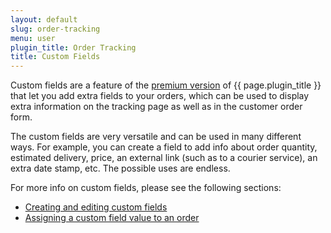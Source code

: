 ```yaml
---
layout: default
slug: order-tracking
menu: user
plugin_title: Order Tracking
title: Custom Fields 
---
```

Custom fields are a feature of the [premium version](../premium) of {{ page.plugin_title }} that let you add extra fields to your orders, which can be used to display extra information on the tracking page as well as in the customer order form.

The custom fields are very versatile and can be used in many different ways. For example, you can create a field to add info about order quantity, estimated delivery, price, an external link (such as to a courier service), an extra date stamp, etc. The possible uses are endless.

For more info on custom fields, please see the following sections:

- [Creating and editing custom fields](create)
- [Assigning a custom field value to an order](orders)